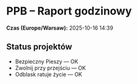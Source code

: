 # PPB – Raport godzinowy
**Czas (Europe/Warsaw):** 2025-10-16 14:39

## Status projektów
- Bezpieczny Pieszy — OK
- Zwolnij przy przejściu — OK
- Odblask ratuje życie — OK

